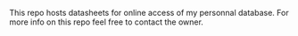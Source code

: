 
This repo hosts datasheets for online access of my personnal database.
For more info on this repo feel free to contact the owner.
